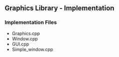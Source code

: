 ## Graphics Library - Implementation

### Implementation Files
* Graphics.cpp
* Window.cpp
* GUI.cpp
* Simple\_window.cpp
